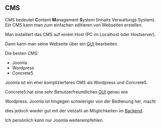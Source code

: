 ## CMS
CMS bedeutet **C**ontent **M**anagement **S**ystem (Inhalts Verwaltungs System).
Ein CMS kann man zum einfachen editieren von Webseiten erstellen. 


Man installiert das CMS auf einem Host (PC im Localhost oder Hostserver).


Dann kann man seine Webseite über ein [GUI](/de/wiki/gui) bearbeiten.


Die besten CMS:
  * Joomla
  * Wordpress
  * Concrete5



Joomla ist ein eher komplizierteres CMS als Wordpress und Concrete5. 


Concrete5 hat eine sehr Benutzerfreundliches [GUI](/de/wiki/gui) genau wie


Wordpress. Joomla ist hingegen schwieriger von der Bedienung her, macht


dies jedoch wieder gut mit der vielzahl an Möglichkeiten im [Backend](/de/wiki/backend).


Ich persönlich kann nur Joomla weiterempfehlen. 
